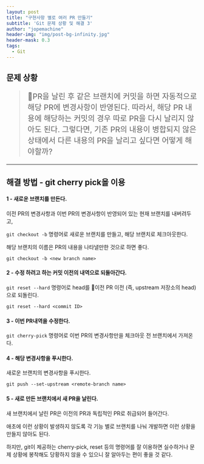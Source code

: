 ```yaml
---
layout: post
title: "구현사항 별로 여러 PR 만들기"
subtitle: 'Git 문제 상황 및 해결 3'
author: "jopemachine"
header-img: "img/post-bg-infinity.jpg"
header-mask: 0.3
tags:
  - Git
---
```


## 문제 상황 

<blockquote style="font-size:20px">
PR을 날린 후 같은 브랜치에 커밋을 하면 자동적으로 해당 PR에 변경사항이 반영된다.
따라서, 해당 PR 내용에 해당하는 커밋의 경우 따로 PR을 다시 날리지 않아도 된다.
그렇다면, 기존 PR의 내용이 병합되지 않은 상태에서 다른 내용의 PR을 날리고 싶다면 어떻게 해야할까?
</blockquote>

<hr>

## 해결 방법 - git cherry pick을 이용

<h4>1 - 새로운 브랜치를 만든다.</h4>

이전 PR의 변경사항과 이번 PR의 변경사항이 반영되어 있는 현재 브랜치를 내버려두고,

`git checkout -b` 명령어로 새로운 브랜치를 만들고, 해당 브랜치로 체크아웃한다.

해당 브랜치의 이름은 PR의 내용을 나타낼만한 것으로 하면 좋다.

~~~
git checkout -b <new branch name>
~~~

<h4>2 - 수정 하려고 하는 커밋 이전의 내역으로 되돌아간다.</h4>

`git reset --hard` 명령어로 head를 이전 PR 이전 (즉, upstream 저장소의 head) 으로 되돌린다. 

~~~
git reset --hard <commit ID>
~~~

<h4>3 - 이번 PR내역을 수정한다.</h4>

`git cherry-pick` 명령어로 이번 PR의 변경사항만을 체크아웃 전 브랜치에서 가져온다.

<h4>4 - 해당 변경사항을 푸시한다.</h4>

새로운 브랜치의 변경사항을 푸시한다.

~~~
git push --set-upstream <remote-branch name>
~~~

<h4> 5 - 새로 만든 브랜치에서 새 PR을 날린다.</h4>

새 브랜치에서 날린 PR은 이전의 PR과 독립적인 PR로 취급되어 들어간다.

애초에 이런 상황이 발생하지 않도록 각 기능 별로 브랜치를 나눠 개발하면 이런 상황을 만들지 않아도 된다.

하지만, git이 제공하는 cherry-pick, reset 등의 명령어를 잘 이용하면 실수하거나 문제 상황에 봉착해도 당황하지 않을 수 있으니 잘 알아두는 편이 좋을 것 같다.